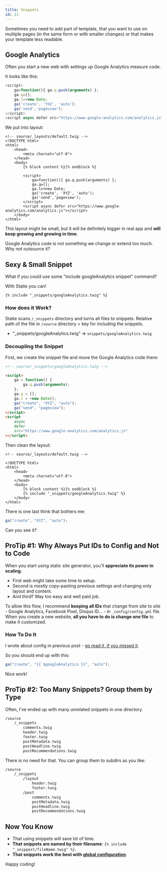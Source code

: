```yaml
---
title: Snippets
id: 11
---
```


Sometimes you need to add part of template, that you want to use on multiple pages (in the same form or with smaller changes) or that makes your template less readable.

## Google Analytics

Often you start a new web with settings up Google Analytics measure code.

It looks like this:

```javascript
<script>
    ga=function(){ ga.q.push(arguments) };
    ga.q=[];
    ga.l=+new Date;
    ga('create', 'YXZ', 'auto');
    ga('send','pageview');
</script>
<script async defer src="https://www.google-analytics.com/analytics.js"></script>
```

We put into layout:

```twig
<!-- source/_layouts/default.twig -->
<!DOCTYPE html>
<html>
    <head>
        <meta charset="utf-8">
    </head>
    <body>
        {% block content %}{% endblock %}

        <script>
            ga=function(){ ga.q.push(arguments) };
            ga.q=[];
            ga.l=+new Date;
            ga('create', 'XYZ', 'auto');
            ga('send','pageview');
        </script>
        <script async defer src="https://www.google-analytics.com/analytics.js"></script>
    </body>
</html>
```

This layout might be small, but it will be definitely bigger in real app and **will keep growing and growing in time**.

Google Analytics code is not something we change or extend too much. Why not outsource it?

## Sexy & Small Snippet

What if you could use some "include googleAnalytics snippet" command?

With Statie you can!

```twig
{% include "_snippets/googleAnalytics.twig" %}
```

### How does it Work?

Statie scans `/_snippets` directory and turns all files to snippets. Relative path of the file in `/source` directory = key for including the snippets.

-   "\_snippets/googleAnalytics.twig" => `snippets/googleAnalytics.twig`

### Decoupling the Snippet

First, we create the snippet file and move the Google Analytics code there:

```html
<!-- source/_snippets/googleAnalytics.twig -->

<script>
	ga = function() {
		ga.q.push(arguments);
	};
	ga.q = [];
	ga.l = +new Date();
	ga("create", "XYZ", "auto");
	ga("send", "pageview");
</script>
<script
	async
	defer
	src="https://www.google-analytics.com/analytics.js"
></script>
```

Then clean the layout:

```twig
<!-- source/_layouts/default.twig -->

<!DOCTYPE html>
<html>
    <head>
        <meta charset="utf-8">
    </head>
    <body>
        {% block content %}{% endblock %}
        {% include "_snippets/googleAnalytics.twig" %}
    </body>
</html>
```

There is one last think that bothers me:

```javascript
ga("create", "XYZ", "auto");
```

Can you see it?

## ProTip #1: Why Always Put IDs to Config and Not to Code

When you start using static site generator, you'll **appreciate its power in scaling**:

-   First web might take some time to setup.
-   Second is mostly copy-pasting previous settings and changing only layout and content.
-   And third? Way too easy and well paid job.

To allow this flow, I recommend **keeping all IDs** that change from site to site - Google Analytics, Facebook Pixel, Disqus ID... - in `_config/config.yml` file. When you create a new website, **all you have to do is change one file** to make it customized.

### How To Do It

I wrote about config in previous post - [go read it, if you missed it](/blog/2017/03/06/statie-2-how-to-add-contact-page-with-data#2-global-or-bigger-amount-of-data).

So you should end up with this:

```javascript
ga("create", "{{ $googleAnalytics }}", "auto");
```

Nice work!

## ProTip #2: Too Many Snippets? Group them by Type

Often, I've ended up with many unrelated snippets in one directory.

```bash
/source
    /_snippets
        comments.twig
        header.twig
        footer.twig
        postMetadata.twig
        postHeadline.twig
        postRecommendations.twig
```

There is no need for that. You can group them to subdirs as you like:

```bash
/source
    /_snippets
        /layout
            header.twig
            footer.twig
        /post
            comments.twig
            postMetadata.twig
            postHeadline.twig
            postRecommendations.twig
```

## Now You Know

-   That using snippets will save lot of time.
-   **That snippets are named by their filename**: `{% include "_snippest/fileName.twig" %}`.
-   **That snippets work the best with [global configuration](/blog/2017/03/06/statie-2-how-to-add-contact-page-with-data#2-global-or-bigger-amount-of-data)**.

Happy coding!
